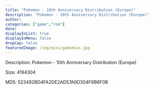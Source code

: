 ```yaml
---
title: "Pokemon - 10th Anniversary Distribution (Europe)"
description: "Pokemon - 10th Anniversary Distribution (Europe)"
author: 
categories: ["game","rom"]
date: 
displayInList: true
displayInMenu: false
dropCap: false
featuredImage: /img/miss/gamemiss.jpg
---
```


Description: Pokemon - 10th Anniversary Distribution (Europe)

Size: 4194304

MD5: 523492BD4FA2DE2AD57A9D304F6B6F0B


